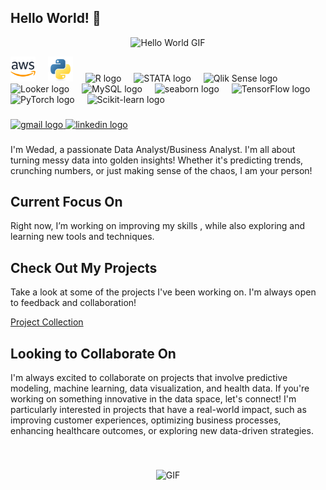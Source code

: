 <h2 align="left">Hello World! 👋</h2>

<p align="center">
  <img src="https://user-images.githubusercontent.com/74038190/236119160-976a0405-caa7-470c-9356-16d43402ea0a.gif" alt="Hello World GIF" width="400"/>
</p>



<div align="left">
  <img src="https://raw.githubusercontent.com/devicons/devicon/master/icons/amazonwebservices/amazonwebservices-original-wordmark.svg" height="40" alt="aws logo" />
  <img width="12" />
  <img src="https://raw.githubusercontent.com/devicons/devicon/master/icons/python/python-original.svg" height="40" alt="python logo" />
  <img width="12" />
  <img src="https://www.r-project.org/logo/Rlogo.png" height="40" alt="R logo" />
  <img width="12" />
  <img src="https://imgur.com/8TgrpPP.png" height="40" alt="STATA logo" />
  <img width="12" />
  <img src="https://imgur.com/j4ZELTK.png" height="40" alt="Qlik Sense logo" />
  <img width="12" />
  <img src="https://imgur.com/6huu6R7.png" height="40" alt="Looker logo" />
  <img width="12" />
  <img src="https://imgur.com/Ahmkyou.png" height="40" alt="MySQL logo" />
  <img width="12" />
  <img src="https://seaborn.pydata.org/_images/logo-mark-lightbg.svg" height="40" alt="seaborn logo" />
  <img width="12" />
  <img src="https://www.vectorlogo.zone/logos/tensorflow/tensorflow-icon.svg" height="40" alt="TensorFlow logo" />
  <img width="12" />
  <img src="https://www.vectorlogo.zone/logos/pytorch/pytorch-icon.svg" height="40" alt="PyTorch logo" />
  <img width="12" />
  <img src="https://upload.wikimedia.org/wikipedia/commons/0/05/Scikit_learn_logo_small.svg" height="40" alt="Scikit-learn logo" />
</div>

###
<div align="left">
  <!-- Gmail icon with your email -->
  <a href="mailto:wedadelz@gmail.com">
    <img src="https://img.shields.io/static/v1?message=Gmail&logo=gmail&label=&color=D14836&logoColor=white&labelColor=&style=for-the-badge" height="35" alt="gmail logo"  />
  </a>
  <!-- LinkedIn icon with your profile link -->
  <a href="https://www.linkedin.com/in/wedadelz/" target="_blank">
    <img src="https://img.shields.io/static/v1?message=LinkedIn&logo=linkedin&label=&color=0077B5&logoColor=white&labelColor=&style=for-the-badge" height="35" alt="linkedin logo" />
  </a>
</div>


###

<p align="left">
I'm Wedad, a passionate Data Analyst/Business Analyst. I'm all about turning messy data into golden insights! Whether it's predicting trends, crunching numbers, or just making sense of the chaos, I am your person!
</p>

###

<h2 align="left">Current Focus On</h2>

Right now, I’m working on improving my skills , while also exploring and learning new tools and techniques. 


<h2 align="left">Check Out My Projects</h2>

<p align="left">
  Take a look at some of the projects I've been working on. I'm always open to feedback and collaboration!
</p>

<p align="left">
  <a href="https://github.com/WELZAY/Project-Collection" target="_blank">Project Collection</a>
</p>


<h2 align="left">Looking to Collaborate On</h2>

<p align="left">
 I'm always excited to collaborate on projects that involve predictive modeling, machine learning, data visualization, and health data. If you're working on something innovative in the data space, let's connect! I'm particularly interested in projects that have a real-world impact, such as improving customer experiences, optimizing business processes, enhancing healthcare outcomes, or exploring new data-driven strategies.
</p>






###

<br clear="both">

<p align="center">
  <img src="https://user-images.githubusercontent.com/74038190/212284136-03988914-d899-44b4-b1d9-4eeccf656e44.gif" alt="GIF" />
</p>
